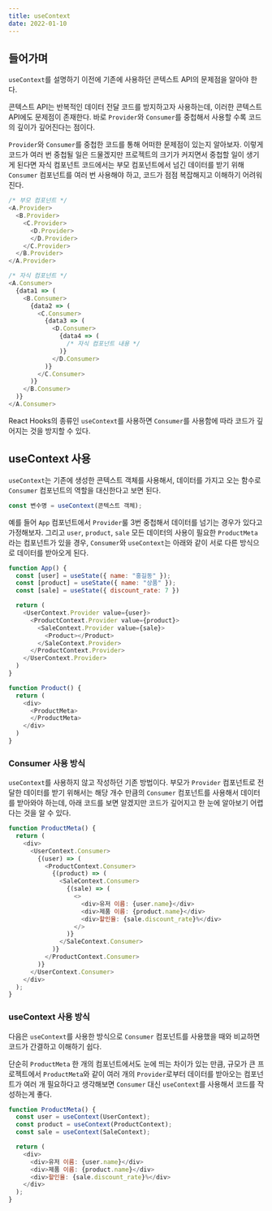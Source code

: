 ```yaml
---
title: useContext
date: 2022-01-10
---
```


## 들어가며

`useContext`를 설명하기 이전에 기존에 사용하던 콘텍스트 API의 문제점을 알아야 한다.

콘텍스트 API는 반복적인 데이터 전달 코드를 방지하고자 사용하는데, 이러한 콘텍스트 API에도 문제점이 존재한다.
바로 `Provider`와 `Consumer`를 중첩해서 사용할 수록 코드의 깊이가 깊어진다는 점이다.

`Provider`와 `Consumer`를 중첩한 코드를 통해 어떠한 문제점이 있는지 알아보자. 
이렇게 코드가 여러 번 중첩될 일은 드물겠지만 프로젝트의 크기가 커지면서 중첩할 일이 생기게 된다면 자식 컴포넌트 코드에서는 부모 컴포넌트에서 넘긴 데이터를 받기 위해 `Consumer` 컴포넌트를 여러 번 사용해야 하고, 코드가 점점 복잡해지고 이해하기 어려워진다.

```javascript
/* 부모 컴포넌트 */
<A.Provider>
  <B.Provider>
    <C.Provider>
      <D.Provider>
      </D.Provider>
    </C.Provider>
  </B.Provider>
</A.Provider>

/* 자식 컴포넌트 */
<A.Consumer>
  {data1 => (
    <B.Consumer>
      {data2 => (
        <C.Consumer>
          {data3 => (
            <D.Consumer>
              {data4 => (
                /* 자식 컴포넌트 내용 */
              )}
            </D.Consumer>
          )}
        </C.Consumer>
      )}
    </B.Consumer>
  )}
</A.Consumer>
```

React Hooks의 종류인 `useContext`를 사용하면 `Consumer`를 사용함에 따라 코드가 깊어지는 것을 방지할 수 있다.

## useContext 사용

`useContext`는 기존에 생성한 콘텍스트 객체를 사용해서, 데이터를 가지고 오는 함수로 `Consumer` 컴포넌트의 역할을 대신한다고 보면 된다.

```javascript
const 변수명 = useContext(콘텍스트 객체);
```

예를 들어 `App` 컴포넌트에서 `Provider`룰  3번 중첩해서 데이터를 넘기는 경우가 있다고 가정해보자. 그리고 `user`, `product`, `sale` 모든 데이터의 사용이 필요한 `ProductMeta`라는 컴포넌트가 있을 경우, `Consumer`와 `useContext`는 아래와 같이 서로 다른 방식으로 데이터를 받아오게 된다.

```javascript
function App() {
  const [user] = useState({ name: "홍길동" });
  const [product] = useState({ name: "상품" });
  const [sale] = useState({ discount_rate: 7 })

  return (
    <UserContext.Provider value={user}>
      <ProductContext.Provider value={product}>
        <SaleContext.Provider value={sale}>
          <Product></Product>
        </SaleContext.Provider>
      </ProductContext.Provider>
    </UserContext.Provider>
  )
}

function Product() {
  return (
    <div>
      <ProductMeta>
      </ProductMeta>
    </div>
  ) 
}
```

### Consumer 사용 방식

`useContext`를 사용하지 않고 작성하던 기존 방법이다. 부모가 `Provider` 컴포넌트로 전달한 데이터를 받기 위해서는 해당 개수 만큼의 `Consumer` 컴포넌트를 사용해서 데이터를 받아와야 하는데, 아래 코드를 보면 알겠지만 코드가 깊어지고 한 눈에 알아보기 어렵다는 것을 알 수 있다.

```javascript
function ProductMeta() {
  return (
    <div>
      <UserContext.Consumer>
        {(user) => (
          <ProductContext.Consumer>
            {(product) => (
              <SaleContext.Consumer>
                {(sale) => (
                  <>
                    <div>유저 이름: {user.name}</div>
                    <div>제품 이름: {product.name}</div>
                    <div>할인율: {sale.discount_rate}%</div>
                  </>
                )}
              </SaleContext.Consumer>
            )}
          </ProductContext.Consumer>
        )}
      </UserContext.Consumer>
    </div>
  );
}
```

### useContext 사용 방식

다음은 `useContext`를 사용한 방식으로 `Consumer` 컴포넌트를 사용했을 때와 비교하면 코드가 간결하고 이해하기 쉽다.

단순히 `ProductMeta` 한 개의 컴포넌트에서도 눈에 띄는 차이가 있는 만큼, 규모가 큰 프로젝트에서 `ProductMeta`와 같이 여러 개의 `Provider`로부터 데이터를 받아오는 컴포넌트가 여러 개 필요하다고 생각해보면 `Consumer` 대신 `useContext`를 사용해서 코드를 작성하는게 좋다.

```javascript
function ProductMeta() {
  const user = useContext(UserContext);
  const product = useContext(ProductContext);
  const sale = useContext(SaleContext);

  return (
    <div>
      <div>유저 이름: {user.name}</div>
      <div>제품 이름: {product.name}</div>
      <div>할인율: {sale.discount_rate}%</div>
    </div>
  );
}
```